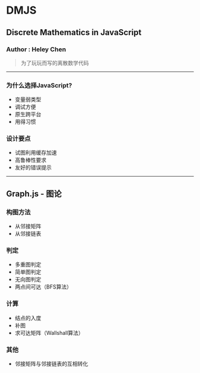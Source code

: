 # DMJS
## Discrete Mathematics in JavaScript
### Author : Heley Chen

> 为了玩玩而写的离散数学代码

***

### 为什么选择JavaScript?
+ 变量弱类型
+ 调试方便
+ 原生跨平台
+ 用得习惯

### 设计要点
+ 试图利用缓存加速
+ 高鲁棒性要求
+ 友好的错误提示

***

## Graph.js - 图论

### 构图方法
+ 从邻接矩阵
+ 从邻接链表

### 判定
+ 多重图判定
+ 简单图判定
+ 无向图判定
+ 两点间可达（BFS算法）

### 计算
+ 结点的入度
+ 补图
+ 求可达矩阵（Wallshall算法）

### 其他
+ 邻接矩阵与邻接链表的互相转化